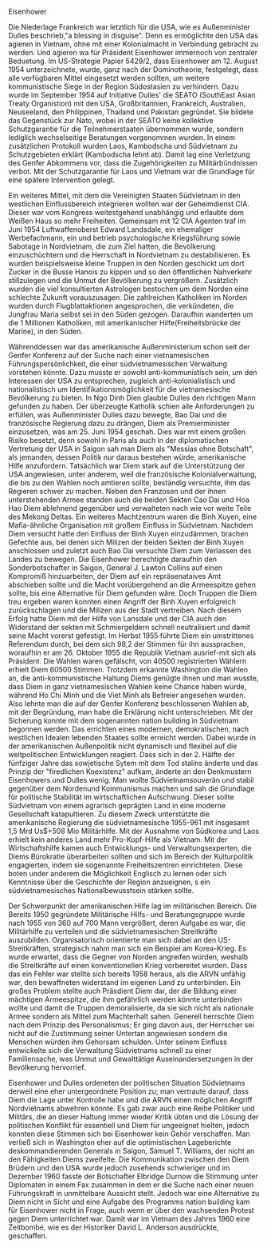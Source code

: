 Eisenhower

Die Niederlage Frankreich war letztlich für die USA, wie es Außenminister Dulles beschrieb,"a blessing in disguise".
Denn es ermöglichte den USA das agieren in Vietnam, ohne mit einer Kolonialmacht in Verbindung gebracht zu werden.
Und agieren wa für Präsident Eisenhower immernoch von zentraler Beduetung.
Im US-Strategie Papier 5429/2, dass Eisenhower am 12. August 1954 unterzeichnete, wurde, ganz nach der Dominotheorie, festgelegt, dass alle verfügbaren Mittel eingesetzt werden sollten, um weitere kommunistische Siege in der Region Südostasien zu verhindern.
Dazu wurde im September 1954 auf Initiative Dulles' die SEATO (SouthEast Asian Treaty Organistion) mit den USA, Großbritannien, Frankreich, Australien, Neuseeland, den Philippinen, Thailand und Pakistan gegründet.
Sie bildete das Gegenstück zur Nato, wobei in der SEATO keine kollektive Schutzgarantie für die Teilnehmerstaaten übernommen wurde, sondern lediglich wechselseitige Beratungen vorgenommen wurden.
In einem zusätzlichen Protokoll wurden Laos, Kambodscha und Südvietnam zu Schutzgebieten erklärt (Kambodscha lehnt ab).
Damit lag eine Verletzung des Genfer Abkommens vor, dass die Zugehörigkeiten zu Militärbündnissen verbot.
Mit der Schutzgarantie für Laos und Vietnam war die Grundlage für eine spätere Intervention gelegt.

Ein weiteres Mittel, mit dem die Vereinigten Staaten Südvietnam in den westlichen Einflussbereich integrieren wollten war der Geheimdienst CIA.
Dieser war vom Kongress weitestgehend unabhängig und erlaubte dem Weißen Haus so mehr Freiheiten.
Gemeinsam mit 12 CIA Agenten traf im Juni 1954 Luftwaffenoberst Edward Landsdale, ein ehemaliger Werbefachmann, ein und betrieb psychologische Kriegsführung sowie Sabotage in Nordvietnam, die zum Ziel hatten, die Bevölkerung einzuschüchtern und die Herrschaft in Nordvietnam zu destabilisieren.
Es wurden beispielsweise kleine Truppen in den Norden geschickt um dort Zucker in die Busse Hanois zu kippen und so den öffentlichen Nahverkehr stillzulegen und die Unmut der Bevölkerung zu vergrößern.
Zusätzlich wurden die viel konsultierten Astrologen bestochen um dem Norden eine schlechte Zukunft vorauszusagen.
Die zahlreichen Katholiken im Norden wurden durch Flugblattaktionen angesprochen, die verkündeten, die Jungfrau Maria selbst sei in den Süden gezogen.
Daraufhin wanderten um die 1 Millionen Katholiken, mit amerikanischer Hilfe(Freiheitsbrücke der Marine), in den Süden.

Währenddessen war das amerikanische Außenministerium schon seit der Genfer Konferenz auf der Suche nach einer vietnamesischen Führungspersönlichkeit, die einer südvietnamesischen Verwaltung vorstehen könnte.
Dazu musste er sowohl anti-kommunistisch sein, um den Interessen der USA zu entsprechen, zugleich anti-kolonialistisch und nationalistisch um Identifikationsmöglichkeit für die vietnamesische Bevölkerung zu bieten.
In Ngo Dinh Dien glaubte Dulles den richtigen Mann gefunden zu haben.
Der überzeugte Katholik schien alle Anforderungen zu erfüllen, was Außenminister Dulles dazu bewegte, Bao Dai und die französische Regierung dazu zu drängen, Diem als Premierminister einzusetzen, was am 25. Juni 1954 geschah.
Dies war mit einem großen Risiko besetzt, denn sowohl in Paris als auch in der diplomatischen Vertretung der USA in Saigon sah man Diem als "Messias ohne Botschaft", als jemanden, dessen Politik nur daraus bestehen würde, amerikanische Hilfe anzufordern.
Tatsächlich war Diem stark auf die Unterstützung der USA angewiesen, unter anderem, weil die französische Kolonialverwaltung, die bis zu den Wahlen noch amtieren sollte, beständig versuchte, ihm das Regieren schwer zu machen.
Neben den Franzosen und der ihnen unterstehenden Armee standen auch die beiden Sekten Cao Dai und Hoa Hao Diem ablehnend gegenüber und verwalteten nach wie vor weite Teile des Mekong Deltas.
Ein weiteres Machtzentrum waren die Binh Xuyen, eine Mafia-ähnliche Organisation mit großem Einfluss in Südvietnam.
Nachdem Diem versucht hatte den Einfluss der Binh Xuyen einzudämmen, brachen Gefechte aus, bei denen sich Milizen der beiden Sekten der Binh Xuyen anschlossen und zuletzt auch Bao Dai versuchte Diem zum Verlassen des Landes zu bewegen.
Die Eisenhower berechtigte daraufhin den Sonderbotschafter in Saigon, General J. Lawton Collins auf einen Kompromiß hinzuarbeiten, der Diem auf ein repräsenataives Amt abschieben sollte und die Macht vorübergehend an die Armeespitze gehen sollte, bis eine Alternative für Diem gefunden wäre.
Doch Truppen die Diem treu ergeben waren konnten einen Angriff der Binh Xuyen erfolgreich zurückschlagen und die Milizen aus der Stadt vertreiben.
Nach diesem Erfolg hatte Diem mit der Hilfe von Lansdale und der CIA auch den Widerstand der sekten mit Schmiergeldern schnell neutralisiert und damit seine Macht vorerst gefestigt.
Im Herbst 1955 führte Diem ein umstrittenes Referendum durch, bei dem sich 98,2 der Stimmen für ihn aussprachen, woraufhin er am 26. Oktober 1955 die Republik Vietnam ausrief-mit sich als Präsident.
Die Wahlen waren gefälscht, von 40500 registrierten Wählern erhielt Diem 60500 Stimmen.
Trotzdem erkannte Washington die Wahlen an, die anti-kommunistische Haltung Diems genügte ihnen und man wusste, dass Diem in ganz vietnamesischen Wahlen keine Chance haben würde, während Ho Chi Minh und die Viet Minh als Befreier angesehen wurden.
Also lehnte man die auf der Genfer Konferenz beschlossenen Wahlen ab, mit der Begründung, man habe die Erklärung nicht unterschrieben.
Mit der Sicherung konnte mit dem sogenannten nation building in Südvietnam begonnen werden. Das errichten eines modernen, demokratischen, nach westlichen Idealen lebenden Staates sollte erreicht werden.
Dabei wurde in der amerikanischen Außenpolitik nicht dynamisch und flexibel auf die weltpolitischen Entwicklungen reagiert.
Dass sich in der 2. Hälfte der fünfziger Jahre das sowjetische Sytem mit dem Tod stalins änderte und das Prinzip der "firedlichen Koexistenz" aufkam, änderte an den Denkmustern Eisenhowers und Dulles wenig.
Man wollte Südvietnamsouverän und stabil gegenüber dem Nordenund Kommunismus machen und sah die Grundlage für politische Stabilität im wirtschaftlichen Aufschwung.
Dieser sollte Südvietnam von einem agrarisch geprägten Land in eine moderne Gesellschaft katapultieren.
Zu diesem Zweck unterstützte die amerikanische Regierung die südvietnamesische 1955-961 mit insgesamt 1,5 Mrd Us$+508 Mio Militärhilfe.
Mit der Ausnahme von Südkorea und Laos erhielt kein anderes Land mehr Pro-Kopf-Hilfe als Vietnam.
Mit der Wirtschaftshilfe kamen auch Entwicklungs- und Verwaltungsexperten, die Diems Bürokratie überarbeiten sollten und sich im Bereich der Kulturpolitik engagierten, indem sie sogenannte Freiheitszentren einrichteten.
Diese boten under anderem die Möglichkeit Englisch zu lernen oder sich Kenntnisse über die Geschichte der Region anzueignen, s ein südvietnamesisches Nationalbewusstsein stärken sollte.

Der Schwerpunkt der amerikanischen Hilfe lag im militärischen Bereich.
Die Bereits 1950 gegründete Militärische Hilfs- und Beratungsgruppe wurde nach 1955 von 360 auf 700 Mann vergrößert, deren Aufgabe es war, die Militärhilfe zu verteilen und die südvietnamesischen Streitkräfte auszubilden.
Organisatorisch orientierte man sich dabei an den US-Streitkräften, strategisch nahm man sich ein Beispiel am Korea-Krieg.
Es wurde erwartet, dass die Gegner von Norden angreifen würden, weshalb die Streitkräfte auf einen konventionellen Krieg vorbereitet wurden.
Dass das ein Fehler war stellte sich bereits 1958 heraus, als die ARVN unfähig war, den bewaffneten widerstand im eigenen Land zu unterbinden.
Ein großes Problem stellte auch Präsdient Diem dar, der die Bildung einer mächtigen Armeespitze, die ihm gefährlich werden könnte unterbinden wollte und damit die Truppen demoralisierte, da sie sich nicht als nationale Armee sondern als Mittel zum Machterhalt sahen.
Generell herrschte Diem nach dem Prinzip des Personalismus; Er ging davon aus, der Herrscher sei nicht auf die Zustimmung seiner Untertan angewiesen sondern die Menschen würden ihm Gehorsam schulden.
Unter seinem Einfluss entwickelte sich die Verwaltung Südvietnams schnell zu einer Familiensache, was Unmut und Gewalttätige Auseinandersetzungen in der Bevölkerung hervorrief.

Eisenhower und Dulles ordeneten der politischen Situation Südvietnams derweil eine eher untergeordnete Position zu; man vertraute darauf, dass Diem die Lage unter Kontrolle habe und die ARVN einen möglichen Angriff Nordvietnams abwehren könnte.
Es gab zwar auch eine Reihe Politiker und Militärs, die an dieser Haltung immer wieder Kritik übten und die Lösung der politischen Konflikt für essentiell und Diem für ungeeignet hielten, jedoch konnten diese Stimmen sich bei Eisenhower kein Gehör verschaffen.
Man verließ sich in Washington eher auf die optimistischen Lageberichte deskommandierenden Generals in Saigon, Samuel T. Williams, der nicht an den Fähigkeiten Diems zweifelte.
Die Kommunikation zwischen den Diem Brüdern und den USA wurde jedoch zusehends schwieriger und im Dezember 1960 fasste der Botschafter Elbridge Durnow die Stimmung unter Diplomaten in einem Fax zusammen in dem er die Suche nach einer neuen Führungskraft in unmittelbare Aussicht stellt.
Jedoch war eine Alternative zu Diem nicht in Sicht und eine Aufgabe des Programms nation building kam für Eisenhower nicht in Frage, auch wenn er über den wachsenden Protest gegen Diem unterrichtet war.
Damit war im Vietnam des Jahres 1960 eine Zeitbombe, wie es der Historiker David L. Anderson ausdrückte, geschaffen.
